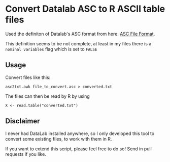 Convert Datalab ASC to R ASCII table files
==========================================

Used the definiton of Datalab's ASC format from here: [ASC File Format](http://datalab.epina.at/helpeng/asc_format.htm).

This definition seems to be not complete, at least in my files there is a `nominal variables` flag which is set to `FALSE`

Usage
-----

Convert files like this:

    asc2txt.awk file_to_convert.asc > converted.txt

The files can then be read by R by using

    X <- read.table("converted.txt")

Disclaimer
----------

I never had DataLab installed anywhere, so I only developed this tool to convert
some existing files, to work with them in R.

If you want to extend this script, please feel free to do so! Send in pull requests if you like.
